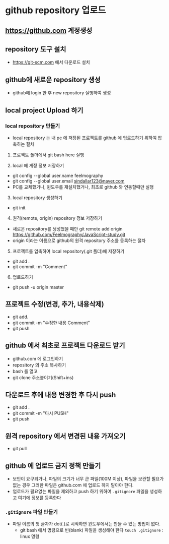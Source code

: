 # github repository 업로드

## https://github.com 계정생성

## repository 도구 설치

- https://git-scm.com 에서 다운로드 설치

## github에 새로운 repository 생성

- github에 login 한 후 new repository 실행하여 생성

## local project Upload 하기

### local repository 만들기

- local repository 는 내 pc 에 저장된 프로젝트를 github 에 업로드하기 위하여 압축하는 절차

1. 프로젝트 폴더에서 git bash here 실행

2. local 에 계정 정보 저장하기

- git config --global user.name
  feelmography
- git config --global user.email sindallar123@naver.com
- PC를 교체했거나, 윈도우를 재설치했거나, 최초로 github 와 연동할때만 실행

3. local repository 생성하기

- git init

4. 원격(remote, origin) repository 정보 저장하기

- 새로운 repository를 생성했을 때만
  git remote add origin https://github.com/Feelmography/JavaScript-study.git
- origin 이라는 이름으로 github의 원격 repository 주소를 등록하는 절차

5. 프로젝트를 압축하여 local repository(.git 폴더)에 저장하기

- git add .
- git commit -m "Comment"

6. 업로드하기

- git push -u origin master

## 프로젝트 수정(변경, 추가, 내용삭제)

- git add.
- git commit -m "수정한 내용 Comment"
- git push

## github 에서 최초로 프로젝트 다운로드 받기

- github.com 에 로그인하기
- repository 의 주소 복사하기
- bash 를 열고
- git clone 주소붙이기(Shift+ins)

## 다운로드 후에 내용 변경한 후 다시 push

- git add .
- git commit -m "다시 PUSH"
- git push

## 원격 repository 에서 변경된 내용 가져오기

- git pull

## github 에 업로드 금지 정책 만들기

- 보안이 요구되거나, 파일의 크기가 너무 큰 파일(100M 이상),
  파일을 보관할 필요가 없는 경우 그러한 파일은 github.com 에
  업로드 하지 말아야 한다.
- 업로드가 필요없는 파일을 제외하고 push 하기 위하여
  `.gitignore` 파일을 생성하고 여기에 정보를 등록한다

### `.gitignore` 파일 만들기

- 파일 이름의 첫 글자가 dot(.)로 시작하면 윈도우에서는
  만들 수 있는 방법이 없다.
  - git bash 에서 명령으로 빈(blank) 파일을 생성해야 한다
    `touch .gitignore` : linux 명령
